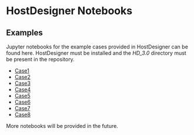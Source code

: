 # HostDesigner Notebooks

## Examples
Jupyter notebooks for the example cases provided in HostDesigner can be found here. HostDesigner must be installed and the *HD_3.0* directory must be present in the repository.

- [Case1]
- [Case2]
- [Case3]
- [Case4]
- [Case5]
- [Case6]
- [Case7]
- [Case8]

More notebooks will be provided in the future.


[Case1]: https://github.com/kbsezginel/HostDesigner/tree/master/notebooks/examples/Case1-LINKER.ipynb
[Case2]: https://github.com/kbsezginel/HostDesigner/tree/master/notebooks/examples/Case2-LINKER.ipynb
[Case3]: https://github.com/kbsezginel/HostDesigner/tree/master/notebooks/examples/Case3-LINKER-testdrive.ipynb
[Case4]: https://github.com/kbsezginel/HostDesigner/tree/master/notebooks/examples/Case4-LINKER.ipynb
[Case5]: https://github.com/kbsezginel/HostDesigner/tree/master/notebooks/examples/Case5-OVERLAY.ipynb
[Case6]: https://github.com/kbsezginel/HostDesigner/tree/master/notebooks/examples/Case6-OVERLAY.ipynb
[Case7]: https://github.com/kbsezginel/HostDesigner/tree/master/notebooks/examples/Case7-OVERLAY.ipynb
[Case8]: https://github.com/kbsezginel/HostDesigner/tree/master/notebooks/examples/Case8-OVERLAY.ipynb
